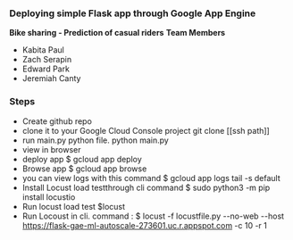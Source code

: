 
### Deploying simple Flask app through Google App Engine
**Bike sharing - Prediction of casual riders**
**Team Members**
- Kabita Paul
- Zach Serapin
- Edward Park 
- Jeremiah Canty


### Steps
- Create github repo
- clone it to your Google Cloud Console project  git clone [[ssh path]]
- run main.py python file. python main.py
- view in browser
- deploy app $ gcloud app deploy
- Browse app $ gcloud app browse
- you can view logs with this command $ gcloud app logs tail -s default 
- Install Locust load testthrough cli command $ sudo python3 -m pip install locustio
- Run locust load test $locust
- Run Locoust in cli. command : $ locust -f locustfile.py --no-web --host https://flask-gae-ml-autoscale-273601.uc.r.appspot.com -c 10 -r 1
